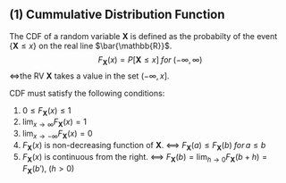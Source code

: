 ## (1) Cummulative Distribution Function
The CDF of a random variable $\mathbf{X}$ is defined as the probabilty of the event $\{\mathbf{X}\leq x\}$ on the real line $\bar{\mathbb{R}}$. $$F_\mathbf{X}(x)=P[\mathbf{X}\leq x]\; for\; (-\infty,\infty)$$
<=>the RV $\mathbf{X}$ takes a value in the set $(-\infty, x]$.

CDF must satisfy the following conditions:
  1) $0\leq F_\mathbf{X}(x)\leq 1$
  2) $\lim_{x\rightarrow\infty}F_\mathbf{X}(x)=1$
  3) $\lim_{x\rightarrow-\infty}F_\mathbf{X}(x)=0$
  4) $F_\mathbf{X}(x)$ is non-decreasing function of $\mathbf{X}$. <==> $F_\mathbf{X}(a)\leq F_\mathbf{X}(b)\; for\, a\leq b$
  5) $F_\mathbf{X}(x)$ is continuous from the right. <==> $F_\mathbf{X}(b)=\lim_{h\rightarrow 0}F_\mathbf{X}(b+h)=F_\mathbf{X}(b'),\; (h>0)$
